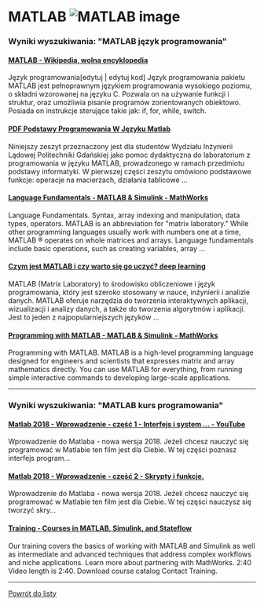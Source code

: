 # MATLAB ![MATLAB image](https://www.tiobe.com/wp-content/themes/tiobe/tiobe-index/images/MATLAB.png)

### Wyniki wyszukiwania: "MATLAB język programowania" 

#### [MATLAB - Wikipedia, wolna encyklopedia](https://pl.wikipedia.org/wiki/MATLAB) 

 Język programowania[edytuj | edytuj kod] Język programowania pakietu MATLAB jest pełnoprawnym językiem programowania wysokiego poziomu, o składni wzorowanej na języku C. Pozwala on na używanie funkcji i struktur, oraz umożliwia pisanie programów zorientowanych obiektowo. Posiada on instrukcje sterujące takie jak: if, for, while, switch.




#### [PDF Podstawy Programowania W Języku Matlab](http://ftj.agh.edu.pl/~stegowski/rozne/m_skrypcik.pdf) 

 Niniejszy zeszyt przeznaczony jest dla studentów Wydziału Inżynierii Lądowej Politechniki Gdańskiej jako pomoc dydaktyczna do laboratorium z programowania w języku MATLAB, prowadzonego w ramach przedmiotu podstawy informatyki. W pierwszej części zeszytu omówiono podstawowe funkcje: operacje na macierzach, działania tablicowe ...




#### [Language Fundamentals - MATLAB & Simulink - MathWorks](https://www.mathworks.com/help/matlab/language-fundamentals.html) 

 Language Fundamentals. Syntax, array indexing and manipulation, data types, operators. MATLAB is an abbreviation for "matrix laboratory." While other programming languages usually work with numbers one at a time, MATLAB ® operates on whole matrices and arrays. Language fundamentals include basic operations, such as creating variables, array ...




#### [Czym jest MATLAB i czy warto się go uczyć? deep learning](https://www.deeptechnology.ai/czym-jest-matlab-i-czy-warto-sie-go-uczyc/) 

 MATLAB (Matrix Laboratory) to środowisko obliczeniowe i język programowania, który jest szeroko stosowany w nauce, inżynierii i analizie danych. MATLAB oferuje narzędzia do tworzenia interaktywnych aplikacji, wizualizacji i analizy danych, a także do tworzenia algorytmów i aplikacji. Jest to jeden z najpopularniejszych języków ...




#### [Programming with MATLAB - MATLAB & Simulink - MathWorks](https://www.mathworks.com/products/matlab/programming-with-matlab.html) 

 Programming with MATLAB. MATLAB is a high-level programming language designed for engineers and scientists that expresses matrix and array mathematics directly. You can use MATLAB for everything, from running simple interactive commands to developing large-scale applications.






---

### Wyniki wyszukiwania: "MATLAB kurs programowania" 

#### [Matlab 2018 - Wprowadzenie - część 1 - Interfejs i system ... - YouTube](https://www.youtube.com/watch?v=3EsJA4e_UXk) 

 Wprowadzenie do Matlaba - nowa wersja 2018. Jeżeli chcesz nauczyć się programować w Matlabie ten film jest dla Ciebie. W tej części poznasz interfejs program...




#### [Matlab 2018 - Wprowadzenie - część 2 - Skrypty i funkcje.](https://www.youtube.com/watch?v=6PK2ZBuDqkA) 

 Wprowadzenie do Matlaba - nowa wersja 2018. Jeżeli chcesz nauczyć się programować w Matlabie ten film jest dla Ciebie. W tej części nauczysz się tworzyć skry...




#### [Training - Courses in MATLAB, Simulink, and Stateflow](https://www.mathworks.com/learn/training.html) 

 Our training covers the basics of working with MATLAB and Simulink as well as intermediate and advanced techniques that address complex workflows and niche applications. Learn more about partnering with MathWorks. 2:40 Video length is 2:40. Download course catalog Contact Training.






---

 [Powrót do listy](../top20.md)